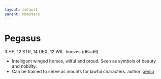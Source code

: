 ```yaml
---
layout: default
parent: Monsters
---
```

# Pegasus
3 HP, 12 STR, 14 DEX, 12 WIL. hooves (d6+d6)
- Intelligent winged horses, wilful and proud. Seen as symbols of beauty and nobility.
- Can be trained to serve as mounts for lawful characters.
author: [xenio](https://xenioinabottle.blogspot.com)
